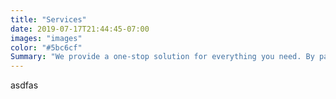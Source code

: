 ```yaml
---
title: "Services"
date: 2019-07-17T21:44:45-07:00
images: "images"
color: "#5bc6cf"
Summary: "We provide a one-stop solution for everything you need. By partnering with your business we apply a tailored combination of services for unique and effective results."
---
```

asdfas
